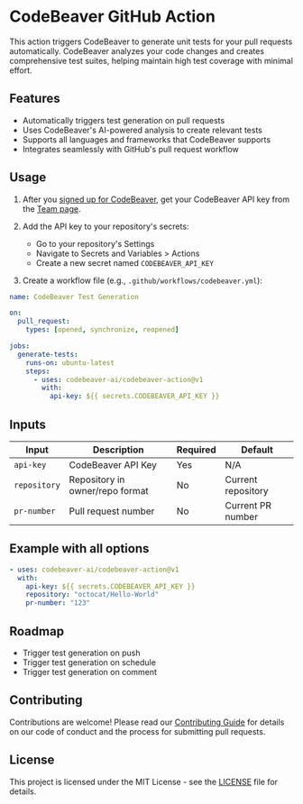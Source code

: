 # CodeBeaver GitHub Action

This action triggers CodeBeaver to generate unit tests for your pull requests automatically. CodeBeaver analyzes your code changes and creates comprehensive test suites, helping maintain high test coverage with minimal effort.

## Features

- Automatically triggers test generation on pull requests
- Uses CodeBeaver's AI-powered analysis to create relevant tests
- Supports all languages and frameworks that CodeBeaver supports
- Integrates seamlessly with GitHub's pull request workflow

## Usage

1. After you [signed up for CodeBeaver](https://app.codebeaver.ai/login), get your CodeBeaver API key from the [Team page](https://app.codebeaver.ai/team).

2. Add the API key to your repository's secrets:

   - Go to your repository's Settings
   - Navigate to Secrets and Variables > Actions
   - Create a new secret named `CODEBEAVER_API_KEY`

3. Create a workflow file (e.g., `.github/workflows/codebeaver.yml`):

```yaml
name: CodeBeaver Test Generation

on:
  pull_request:
    types: [opened, synchronize, reopened]

jobs:
  generate-tests:
    runs-on: ubuntu-latest
    steps:
      - uses: codebeaver-ai/codebeaver-action@v1
        with:
          api-key: ${{ secrets.CODEBEAVER_API_KEY }}
```

## Inputs

| Input        | Description                     | Required | Default            |
| ------------ | ------------------------------- | -------- | ------------------ |
| `api-key`    | CodeBeaver API Key              | Yes      | N/A                |
| `repository` | Repository in owner/repo format | No       | Current repository |
| `pr-number`  | Pull request number             | No       | Current PR number  |

## Example with all options

```yaml
- uses: codebeaver-ai/codebeaver-action@v1
  with:
    api-key: ${{ secrets.CODEBEAVER_API_KEY }}
    repository: "octocat/Hello-World"
    pr-number: "123"
```

## Roadmap

- Trigger test generation on push
- Trigger test generation on schedule
- Trigger test generation on comment

## Contributing

Contributions are welcome! Please read our [Contributing Guide](CONTRIBUTING.md) for details on our code of conduct and the process for submitting pull requests.

## License

This project is licensed under the MIT License - see the [LICENSE](LICENSE) file for details.

